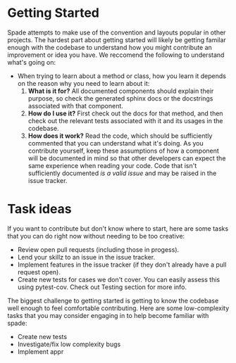 # Getting Started
Spade attempts to make use of the convention and layouts popular in other
projects.  The hardest part about getting started will likely be getting familar
enough with the codebase to understand how you might contribute an improvement
or idea you have.  We reccomend the following to understand what's going on:
  * When trying to learn about a method or class, how you learn it depends on
    the reason why you need to learn about it:
      1. **What is it for?** All documented components should explain their
         purpose, so check the generated sphinx docs or the docstrings
         associated with that component.
      2. **How do I use it?** First check out the docs for that method, and then
         check out the relevant tests associated with it and its usages in the
         codebase.
      3. **How does it work?** Read the code, which should be sufficiently
         commented that you can understand what it's doing.
    As you contribute yourself, keep these assumptions of how a component will
    be documented in mind so that other developers can expect the same
    experience when reading your code.  Code that isn't sufficiently documented
    *is a valid issue* and may be raised in the issue tracker.

# Task ideas
If you want to contribute but don't know where to start, here are some tasks
that you can do right now without needing to be too creative:
  * Review open pull requests (including those in progess).
  * Lend your skillz to an issue in the issue tracker.
  * Implement features in the issue tracker (if they don't already have a pull
    request open).
  * Create new tests for cases we don't cover.  You can easily assess this using
    pytest-cov.  Check out Testing section for more info.

The biggest challenge to getting started is getting to know the codebase well
enough to feel comfortable contributing.  Here are some low-complexity tasks
that you may consider engaging in to help become familiar with spade:
  * Create new tests
  * Investigate/fix low complexity bugs
  * Implement appr
